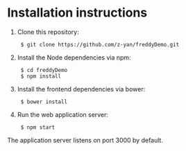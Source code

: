 Installation instructions
=====

1. Clone this repository:

        $ git clone https://github.com/z-yan/freddyDemo.git
2. Install the Node dependencies via npm:

        $ cd freddyDemo
        $ npm install
3. Install the frontend dependencies via bower:

        $ bower install
4. Run the web application server:

        $ npm start

The application server listens on port 3000 by default.